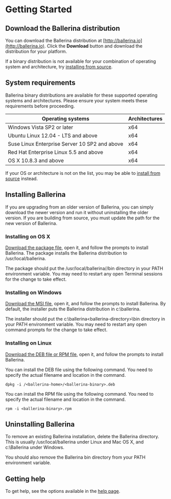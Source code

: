 # Getting Started

## Download the Ballerina distribution

You can download the Ballerina distribution at [http://ballerina.io](http://ballerina.io). Click the **Download** button and download the distribution for your platform.

If a binary distribution is not available for your combination of operating system and architecture, try [installing from source](https://github.com/ballerina-platform/ballerina-lang#install-from-source).

## System requirements

Ballerina binary distributions are available for these supported operating systems and architectures. Please ensure your system meets these requirements before proceeding. 

| Operating systems | Architectures |
| ------------- | :------------- |
| Windows Vista SP2 or later | x64 |
| Ubuntu Linux 12.04 - LTS and above | x64 |
| Suse Linux Enterprise Server 10 SP2 and above | x64 |
| Red Hat Enterprise Linux 5.5 and above | x64 |
| OS X 10.8.3 and above | x64 |

If your OS or architecture is not on the list, you may be able to [install from source](https://github.com/ballerina-platform/ballerina-lang/blob/master/README.md#install-from-source) instead.

## Installing Ballerina

If you are upgrading from an older version of Ballerina, you can simply download the newer version and run it without uninstalling the older version. If you are building from source, you must update the path for the new version of Ballerina.

### Installing on OS X

[Download the package file](https://ballerina.io/downloads/), open it, and follow the prompts to install Ballerina. The package installs the Ballerina distribution to /usr/local/ballerina.

The package should put the /usr/local/ballerina/<ballerina-directory>/bin directory in your PATH environment variable. You may need to restart any open Terminal sessions for the change to take effect.

### Installing on Windows

[Download the MSI file](https://ballerina.io/downloads/), open it, and follow the prompts to install Ballerina. By default, the installer puts the Ballerina distribution in c:\ballerina.

The installer should put the c:\ballerina\<ballerina-directory>\bin directory in your PATH environment variable. You may need to restart any open command prompts for the change to take effect.

### Installing on Linux

[Download the DEB file or RPM file](https://ballerina.io/downloads/), open it, and follow the prompts to install Ballerina.

You can install the DEB file using the following command. You need to specify the actual filename and location in the command.

`
dpkg -i /<ballerina-home>/<ballerina-binary>.deb
`

You can install the RPM file using the following command. You need to specify the actual filename and location in the command.

`
rpm -i <ballerina-binary>.rpm
`

## Uninstalling Ballerina

To remove an existing Ballerina installation, delete the Ballerina directory. This is usually /usr/local/ballerina under Linux and Mac OS X, and c:\Ballerina under Windows.

You should also remove the Ballerina bin directory from your PATH environment variable.

## Getting help

To get help, see the options available in the [help page](/help).
